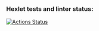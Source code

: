 ### Hexlet tests and linter status:
[![Actions Status](https://github.com/lasnick7/algorithms-project-69/actions/workflows/hexlet-check.yml/badge.svg)](https://github.com/lasnick7/algorithms-project-69/actions)